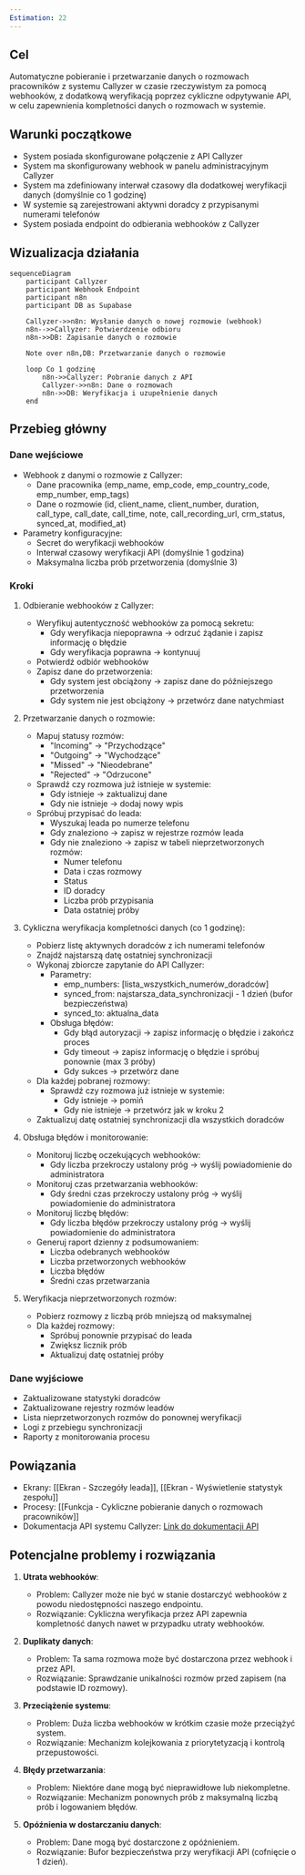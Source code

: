 ```yaml
---
Estimation: 22
---
```


## Cel

Automatyczne pobieranie i przetwarzanie danych o rozmowach pracowników z systemu Callyzer w czasie rzeczywistym za pomocą webhooków, z dodatkową weryfikacją poprzez cykliczne odpytywanie API, w celu zapewnienia kompletności danych o rozmowach w systemie.

## Warunki początkowe

- System posiada skonfigurowane połączenie z API Callyzer
- System ma skonfigurowany webhook w panelu administracyjnym Callyzer
- System ma zdefiniowany interwał czasowy dla dodatkowej weryfikacji danych (domyślnie co 1 godzinę)
- W systemie są zarejestrowani aktywni doradcy z przypisanymi numerami telefonów
- System posiada endpoint do odbierania webhooków z Callyzer

## Wizualizacja działania

```mermaid
sequenceDiagram
    participant Callyzer
    participant Webhook Endpoint
    participant n8n
    participant DB as Supabase

    Callyzer->>n8n: Wysłanie danych o nowej rozmowie (webhook)
    n8n-->>Callyzer: Potwierdzenie odbioru
    n8n->>DB: Zapisanie danych o rozmowie
    
    Note over n8n,DB: Przetwarzanie danych o rozmowie
    
    loop Co 1 godzinę
        n8n->>Callyzer: Pobranie danych z API
        Callyzer->>n8n: Dane o rozmowach
        n8n->>DB: Weryfikacja i uzupełnienie danych
    end
```

## Przebieg główny

### Dane wejściowe

- Webhook z danymi o rozmowie z Callyzer:
  - Dane pracownika (emp_name, emp_code, emp_country_code, emp_number, emp_tags)
  - Dane o rozmowie (id, client_name, client_number, duration, call_type, call_date, call_time, note, call_recording_url, crm_status, synced_at, modified_at)
- Parametry konfiguracyjne:
  - Secret do weryfikacji webhooków
  - Interwał czasowy weryfikacji API (domyślnie 1 godzina)
  - Maksymalna liczba prób przetworzenia (domyślnie 3)

### Kroki

1. Odbieranie webhooków z Callyzer:
   - Weryfikuj autentyczność webhooków za pomocą sekretu:
     - Gdy weryfikacja niepoprawna → odrzuć żądanie i zapisz informację o błędzie
     - Gdy weryfikacja poprawna → kontynuuj
   - Potwierdź odbiór webhooków
   - Zapisz dane do przetworzenia:
     - Gdy system jest obciążony → zapisz dane do późniejszego przetworzenia
     - Gdy system nie jest obciążony → przetwórz dane natychmiast

2. Przetwarzanie danych o rozmowie:
   - Mapuj statusy rozmów:
     - "Incoming" → "Przychodzące"
     - "Outgoing" → "Wychodzące"
     - "Missed" → "Nieodebrane"
     - "Rejected" → "Odrzucone"
   - Sprawdź czy rozmowa już istnieje w systemie:
     - Gdy istnieje → zaktualizuj dane
     - Gdy nie istnieje → dodaj nowy wpis
   - Spróbuj przypisać do leada:
     - Wyszukaj leada po numerze telefonu
     - Gdy znaleziono → zapisz w rejestrze rozmów leada
     - Gdy nie znaleziono → zapisz w tabeli nieprzetworzonych rozmów:
       - Numer telefonu
       - Data i czas rozmowy
       - Status
       - ID doradcy
       - Liczba prób przypisania
       - Data ostatniej próby

3. Cykliczna weryfikacja kompletności danych (co 1 godzinę):
   - Pobierz listę aktywnych doradców z ich numerami telefonów
   - Znajdź najstarszą datę ostatniej synchronizacji
   - Wykonaj zbiorcze zapytanie do API Callyzer:
     - Parametry:
       - emp_numbers: [lista_wszystkich_numerów_doradców]
       - synced_from: najstarsza_data_synchronizacji - 1 dzień (bufor bezpieczeństwa)
       - synced_to: aktualna_data
     - Obsługa błędów:
       - Gdy błąd autoryzacji → zapisz informację o błędzie i zakończ proces
       - Gdy timeout → zapisz informację o błędzie i spróbuj ponownie (max 3 próby)
       - Gdy sukces → przetwórz dane
   - Dla każdej pobranej rozmowy:
     - Sprawdź czy rozmowa już istnieje w systemie:
       - Gdy istnieje → pomiń
       - Gdy nie istnieje → przetwórz jak w kroku 2
   - Zaktualizuj datę ostatniej synchronizacji dla wszystkich doradców

4. Obsługa błędów i monitorowanie:
   - Monitoruj liczbę oczekujących webhooków:
     - Gdy liczba przekroczy ustalony próg → wyślij powiadomienie do administratora
   - Monitoruj czas przetwarzania webhooków:
     - Gdy średni czas przekroczy ustalony próg → wyślij powiadomienie do administratora
   - Monitoruj liczbę błędów:
     - Gdy liczba błędów przekroczy ustalony próg → wyślij powiadomienie do administratora
   - Generuj raport dzienny z podsumowaniem:
     - Liczba odebranych webhooków
     - Liczba przetworzonych webhooków
     - Liczba błędów
     - Średni czas przetwarzania

5. Weryfikacja nieprzetworzonych rozmów:
   - Pobierz rozmowy z liczbą prób mniejszą od maksymalnej
   - Dla każdej rozmowy:
     - Spróbuj ponownie przypisać do leada
     - Zwiększ licznik prób
     - Aktualizuj datę ostatniej próby

### Dane wyjściowe

- Zaktualizowane statystyki doradców
- Zaktualizowane rejestry rozmów leadów
- Lista nieprzetworzonych rozmów do ponownej weryfikacji
- Logi z przebiegu synchronizacji
- Raporty z monitorowania procesu

## Powiązania

- Ekrany: [[Ekran - Szczegóły leada]], [[Ekran - Wyświetlenie statystyk zespołu]]
- Procesy: [[Funkcja - Cykliczne pobieranie danych o rozmowach pracowników]]
- Dokumentacja API systemu Callyzer: [Link do dokumentacji API](https://developers.callyzer.co/)

## Potencjalne problemy i rozwiązania

1. **Utrata webhooków**:
   - Problem: Callyzer może nie być w stanie dostarczyć webhooków z powodu niedostępności naszego endpointu.
   - Rozwiązanie: Cykliczna weryfikacja przez API zapewnia kompletność danych nawet w przypadku utraty webhooków.

2. **Duplikaty danych**:
   - Problem: Ta sama rozmowa może być dostarczona przez webhook i przez API.
   - Rozwiązanie: Sprawdzanie unikalności rozmów przed zapisem (na podstawie ID rozmowy).

3. **Przeciążenie systemu**:
   - Problem: Duża liczba webhooków w krótkim czasie może przeciążyć system.
   - Rozwiązanie: Mechanizm kolejkowania z priorytetyzacją i kontrolą przepustowości.

4. **Błędy przetwarzania**:
   - Problem: Niektóre dane mogą być nieprawidłowe lub niekompletne.
   - Rozwiązanie: Mechanizm ponownych prób z maksymalną liczbą prób i logowaniem błędów.

5. **Opóźnienia w dostarczaniu danych**:
   - Problem: Dane mogą być dostarczone z opóźnieniem.
   - Rozwiązanie: Bufor bezpieczeństwa przy weryfikacji API (cofnięcie o 1 dzień).
